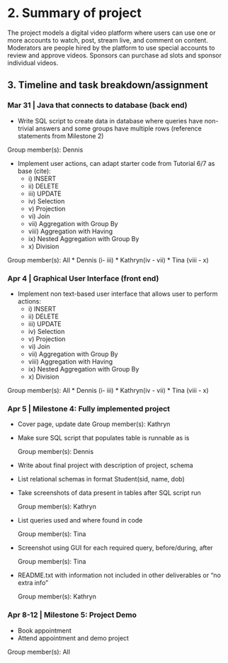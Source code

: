 # 2. Summary of project

The project models a digital video platform where users can use one or more accounts to watch, post, stream live, and comment on content. Moderators are people hired by the platform to use special accounts to review and approve videos. Sponsors can purchase ad slots and sponsor individual videos.

## 3. Timeline and task breakdown/assignment

### Mar 31 | Java that connects to database (back end)
* Write SQL script to create data in database where queries have non-trivial answers and some groups have multiple rows (reference statements from Milestone 2)

Group member(s): Dennis

* Implement user actions, can adapt starter code from Tutorial 6/7 as base (cite):
    * i) INSERT
    * ii) DELETE
    * iii) UPDATE
    * iv) Selection
    * v) Projection
    * vi) Join
    * vii) Aggregation with Group By 
    * viii) Aggregation with Having
    * ix) Nested Aggregation with Group By
    * x) Division
    
Group member(s): All
    * Dennis (i- iii)
    * Kathryn(iv - vii)
    * Tina (viii - x)

### Apr 4 | Graphical User Interface (front end)
* Implement non text-based user interface that allows user to perform actions:
    * i) INSERT
    * ii) DELETE
    * iii) UPDATE
    * iv) Selection
    * v) Projection
    * vi) Join
    * vii) Aggregation with Group By 
    * viii) Aggregation with Having
    * ix) Nested Aggregation with Group By
    * x) Division

Group member(s): All
    * Dennis (i- iii)
    * Kathryn(iv - vii)
    * Tina (viii - x)


### Apr 5 | Milestone 4: Fully implemented project
* Cover page, update date
    Group member(s): Kathryn
    
* Make sure SQL script that populates table is runnable as is
    
    Group member(s): Dennis
* Write about final project with description of project, schema
* List relational schemas in format Student(sid, name, dob)
* Take screenshots of data present in tables after SQL script run
    
    Group member(s): Kathryn
* List queries used and where found in code
    
    Group member(s): Tina 
* Screenshot using GUI for each required query, before/during, after
    
    Group member(s): Tina
* README.txt with information not included in other deliverables or “no extra info”
    
    Group member(s): Kathryn

### Apr 8-12 | Milestone 5: Project Demo 
* Book appointment
* Attend appointment and demo project

Group member(s): All
